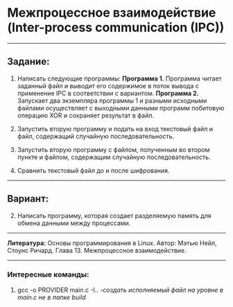 # Межпроцессное взаимодействие (Inter-process communication (IPC))

---

## Задание:
1. Написать следующие программы:
   **Программа 1.** Программа читает заданный файл и выводит его содержимое в поток вывода с применение IPC в соответствии с вариантом.
   **Программа 2.** Запускает два экземпляра программы 1 и разными исходными файлами осуществляет с выходными данными программ побитовую операцию XOR и сохраняет результат в файл.

2. Запустить вторую программу и подать на вход текстовый файл и файл, содержащий случайную последовательность.
3. Запустить вторую программу с файлом, полученным во втором пункте и файлом, содержащим случайную последовательность.
4. Сравнить текстовый файл до и после шифрования.
---
## Вариант:
2. Написать программу, которая создает разделяемую память для обмена данными между процессами.

---

**Литература:** Основы программирования в Linux. Автор: Мэтью Нейл, Стоунс Ричард. Глава 13. Межпроцессное взаимодействие.

---
### Интересные команды:
1. gcc -o PROVIDER main.c -I..   *-создать исполняемый файл на уровне в main.c не в папке build*
